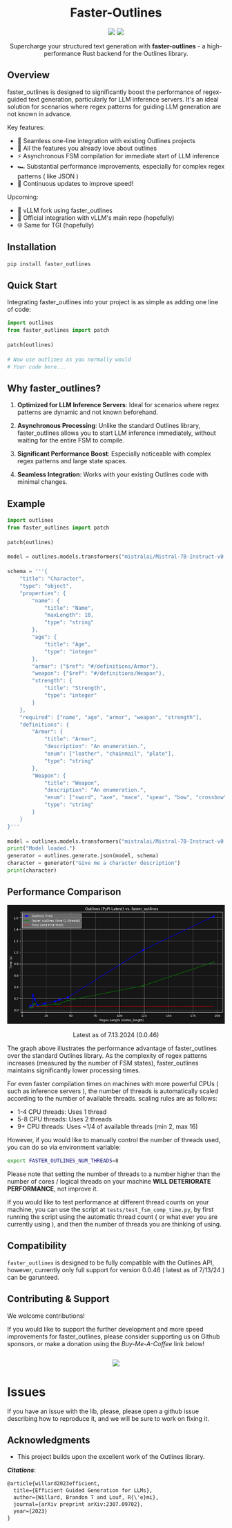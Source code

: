 <div align="center" style="margin-bottom: 1em;">
<h1 style="text-align: center;">Faster-Outlines</h1>
<img src="https://img.shields.io/pypi/dm/faster-outlines?color=89AC6B&logo=python&logoColor=white&style=flat-square">
<a href="https://discord.gg/SGJyGg5K"><img src="https://img.shields.io/discord/1182316225284554793?color=81A1C1&logo=discord&logoColor=white&style=flat-square"></img>
</a>
</div>

<div align="center">Supercharge your structured text generation with <strong>faster-outlines</strong> - a high-<br>performance Rust backend for the Outlines library.</div>

## Overview

faster_outlines is designed to significantly boost the performance of regex-guided text generation, particularly for LLM inference servers. It's an ideal solution for scenarios where regex patterns for guiding LLM generation are not known in advance.

Key features:
- 🚀 Seamless one-line integration with existing Outlines projects
- 🚀 All the features you already love about outlines 
- ⚡ Asynchronous FSM compilation for immediate start of LLM inference
- 🏎️ Substantial performance improvements, especially for complex regex patterns ( like JSON )
- 🔄 Continuous updates to improve speed!

Upcoming:
- 🍴 vLLM fork using faster_outlines
- 🤝 Official integration with vLLM's main repo (hopefully)
- 🌐 Same for TGI (hopefully)

## Installation

```bash
pip install faster_outlines
```

## Quick Start

Integrating faster_outlines into your project is as simple as adding one line of code:

```python
import outlines
from faster_outlines import patch

patch(outlines)

# Now use outlines as you normally would
# Your code here...
```

## Why faster_outlines?

1. **Optimized for LLM Inference Servers**: Ideal for scenarios where regex patterns are dynamic and not known beforehand.

2. **Asynchronous Processing**: Unlike the standard Outlines library, faster_outlines allows you to start LLM inference immediately, without waiting for the entire FSM to compile.

3. **Significant Performance Boost**: Especially noticeable with complex regex patterns and large state spaces.

4. **Seamless Integration**: Works with your existing Outlines code with minimal changes.

## Example

```python
import outlines
from faster_outlines import patch

patch(outlines)

model = outlines.models.transformers("mistralai/Mistral-7B-Instruct-v0.2", device="cuda:0", model_kwargs={"load_in_8bit": True})

schema = '''{
    "title": "Character",
    "type": "object",
    "properties": {
        "name": {
            "title": "Name",
            "maxLength": 10,
            "type": "string"
        },
        "age": {
            "title": "Age",
            "type": "integer"
        },
        "armor": {"$ref": "#/definitions/Armor"},
        "weapon": {"$ref": "#/definitions/Weapon"},
        "strength": {
            "title": "Strength",
            "type": "integer"
        }
    },
    "required": ["name", "age", "armor", "weapon", "strength"],
    "definitions": {
        "Armor": {
            "title": "Armor",
            "description": "An enumeration.",
            "enum": ["leather", "chainmail", "plate"],
            "type": "string"
        },
        "Weapon": {
            "title": "Weapon",
            "description": "An enumeration.",
            "enum": ["sword", "axe", "mace", "spear", "bow", "crossbow"],
            "type": "string"
        }
    }
}'''

model = outlines.models.transformers("mistralai/Mistral-7B-Instruct-v0.2", device="cuda:0", model_kwargs={"load_in_8bit": True})
print("Model loaded.")
generator = outlines.generate.json(model, schema)
character = generator("Give me a character description")
print(character)
```

## Performance Comparison

![Performance Graph](https://raw.githubusercontent.com/unaidedelf8777/faster-outlines/main/assets/benchmark.png)
<figcaption style="text-align: center;">Latest as of 7.13.2024 (0.0.46)</figcaption>

The graph above illustrates the performance advantage of faster_outlines over the standard Outlines library. As the complexity of regex patterns increases (measured by the number of FSM states), faster_outlines maintains significantly lower processing times.

For even faster compilation times on machines with more powerful CPUs ( such as inference servers ), the number of threads is automatically scaled according to the number of available threads. scaling rules are as follows: 

- 1-4 CPU threads: Uses 1 thread
- 5-8 CPU threads: Uses 2 threads
- 9+ CPU threads: Uses ~1/4 of available threads (min 2, max 16)

However, if you would like to manually control the number of threads used, you can do so via environment variable:

```bash
export FASTER_OUTLINES_NUM_THREADS=8
```

Please note that setting the number of threads to a number higher than the number of cores / logical threads on your machine **WILL DETERIORATE PERFORMANCE**, not improve it.

If you would like to test performance at different thread counts on your machine, you can use the script at `tests/test_fsm_comp_time.py`, by first running the script using the automatic thread count ( or what ever you are currently using ), and then the number of threads you are thinking of using.
<br>


## Compatibility

`faster_outlines` is designed to be fully compatible with the Outlines API, however, currently only full support for version 0.0.46 ( latest as of 7/13/24 ) can be garunteed.

## Contributing & Support

We welcome contributions!

If you would like to support the further development and more speed improvements for faster_outlines, please consider supporting us on Github sponsors, or make a donation using the *Buy-Me-A-Coffee* link below!

<div align="center" style="margin-top: 2em; margin-bottom: 1em;">
<a href="https://www.buymeacoffee.com/unaidedelf8777"><img src="https://img.buymeacoffee.com/button-api/?text=Buy me a pizza&emoji=🍕&slug=unaidedelf8777&button_colour=FFDD00&font_colour=000000&font_family=Cookie&outline_colour=000000&coffee_colour=ffffff" /></a>
</div>

# Issues 

If you have an issue with the lib, please, please open a github issue describing how to reproduce it, and we will be sure to work on fixing it.

## Acknowledgments

- This project builds upon the excellent work of the Outlines library.


***Citations***:

```bibtext
@article{willard2023efficient,
  title={Efficient Guided Generation for LLMs},
  author={Willard, Brandon T and Louf, R{\'e}mi},
  journal={arXiv preprint arXiv:2307.09702},
  year={2023}
}
```

